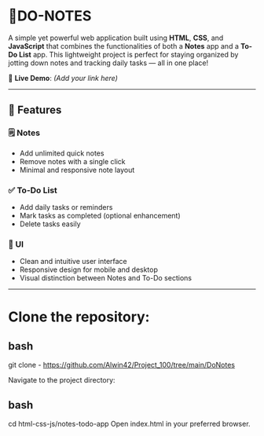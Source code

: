# 📝DO-NOTES

A simple yet powerful web application built using **HTML**, **CSS**, and **JavaScript** that combines the functionalities of both a **Notes** app and a **To-Do List** app. This lightweight project is perfect for staying organized by jotting down notes and tracking daily tasks — all in one place!

🔗 **Live Demo**: *(Add your link here)*  


---

## 🚀 Features

### 🗒️ Notes
- Add unlimited quick notes
- Remove notes with a single click
- Minimal and responsive note layout

### ✅ To-Do List
- Add daily tasks or reminders
- Mark tasks as completed (optional enhancement)
- Delete tasks easily

### 🎨 UI
- Clean and intuitive user interface
- Responsive design for mobile and desktop
- Visual distinction between Notes and To-Do sections

---
# Clone the repository:

## bash

git clone - https://github.com/Alwin42/Project_100/tree/main/DoNotes

Navigate to the project directory:

## bash

cd html-css-js/notes-todo-app
Open index.html in your preferred browser.